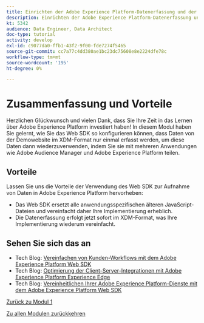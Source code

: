 ```yaml
---
title: Einrichten der Adobe Experience Platform-Datenerfassung und der Web SDK-Erweiterung - Zusammenfassung
description: Einrichten der Adobe Experience Platform-Datenerfassung und der Web SDK-Erweiterung - Zusammenfassung
kt: 5342
audience: Data Engineer, Data Architect
doc-type: tutorial
activity: develop
exl-id: c9077da0-ffb1-43f2-9f00-fde7274f5465
source-git-commit: cc7a77c4dd380ae1bc23dc75608e8e2224dfe78c
workflow-type: tm+mt
source-wordcount: '195'
ht-degree: 0%

---
```


# Zusammenfassung und Vorteile

Herzlichen Glückwunsch und vielen Dank, dass Sie Ihre Zeit in das Lernen über Adobe Experience Platform investiert haben!
In diesem Modul haben Sie gelernt, wie Sie das Web SDK so konfigurieren können, dass Daten von der Demowebsite im XDM-Format nur einmal erfasst werden, um diese Daten dann wiederzuverwenden, indem Sie sie mit mehreren Anwendungen wie Adobe Audience Manager und Adobe Experience Platform teilen.

## Vorteile

Lassen Sie uns die Vorteile der Verwendung des Web SDK zur Aufnahme von Daten in Adobe Experience Platform hervorheben:

- Das Web SDK ersetzt alle anwendungsspezifischen älteren JavaScript-Dateien und vereinfacht daher Ihre Implementierung erheblich.
- Die Datenerfassung erfolgt jetzt sofort im XDM-Format, was Ihre Implementierung wiederum vereinfacht.

## Sehen Sie sich das an

- Tech Blog: [Vereinfachen von Kunden-Workflows mit dem Adobe Experience Platform Web SDK](https://medium.com/adobetech/simplifying-customer-workflows-with-adobe-experience-platform-web-sdk-4e54fe134f4a)
- Tech Blog: [Optimierung der Client-Server-Integrationen mit Adobe Experience Platform Experience Edge](https://medium.com/adobetech/streamlining-client-server-integrations-with-adobe-experience-platform-experience-edge-1caaef887172)
- Tech Blog: [Vereinheitlichen Ihrer Adobe Experience Platform-Dienste mit dem Adobe Experience Platform Web SDK](https://medium.com/adobetech/unify-your-adobe-experience-platform-services-with-adobe-experience-platform-web-sdk-75cf6851a9fc)

[Zurück zu Modul 1](./data-ingestion-launch-web-sdk.md)

[Zu allen Modulen zurückkehren](../../overview.md)

